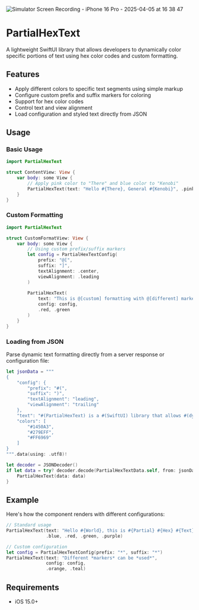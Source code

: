 ![Simulator Screen Recording - iPhone 16 Pro - 2025-04-05 at 16 38 47](https://github.com/user-attachments/assets/074243c8-ad30-4e45-a600-e8a2a07ecc86)

# PartialHexText

A lightweight SwiftUI library that allows developers to dynamically color specific portions of text using hex color codes and custom formatting.

## Features

- Apply different colors to specific text segments using simple markup
- Configure custom prefix and suffix markers for coloring
- Support for hex color codes
- Control text and view alignment
- Load configuration and styled text directly from JSON

## Usage

### Basic Usage

```swift
import PartialHexText

struct ContentView: View {
    var body: some View {
        // Apply pink color to "There" and blue color to "Kenobi"
        PartialHexText(text: "Hello #{There}, General #{Kenobi}", .pink, .blue)
    }
}
```

### Custom Formatting

```swift
import PartialHexText

struct CustomFormatView: View {
    var body: some View {
        // Using custom prefix/suffix markers
        let config = PartialHexTextConfig(
            prefix: "@[", 
            suffix: "]",
            textAlignment: .center,
            viewAlignment: .leading
        )
        
        PartialHexText(
            text: "This is @[custom] formatting with @[different] markers",
            config: config,
            .red, .green
        )
    }
}
```

### Loading from JSON

Parse dynamic text formatting directly from a server response or configuration file:

```swift
let jsonData = """
{
    "config": {
        "prefix": "#(",
        "suffix": ")",
        "textAlignment": "leading",
        "viewAlignment": "trailing"
    },
    "text": "#(PartialHexText) is a #(SwiftUI) library that allows #(dynamic) text coloring",
    "colors": [
        "#1450A3",
        "#279EFF",
        "#FF6969"
    ]
}
""".data(using: .utf8)!

let decoder = JSONDecoder()
if let data = try? decoder.decode(PartialHexTextData.self, from: jsonData) {
    PartialHexText(data: data)
}
```

## Example

Here's how the component renders with different configurations:

```swift
// Standard usage
PartialHexText(text: "Hello #{World}, this is #{Partial} #{Hex} #{Text}", 
               .blue, .red, .green, .purple)

// Custom configuration
let config = PartialHexTextConfig(prefix: "*", suffix: "*")
PartialHexText(text: "Different *markers* can be *used*",
               config: config,
               .orange, .teal)
```

## Requirements

- iOS 15.0+
